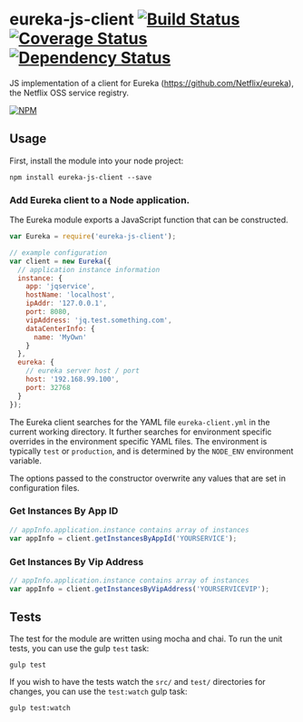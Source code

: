 # eureka-js-client [![Build Status](https://api.travis-ci.org/jquatier/eureka-js-client.svg)](https://travis-ci.org/jquatier/eureka-js-client) [![Coverage Status](https://coveralls.io/repos/jquatier/eureka-js-client/badge.svg?branch=master&service=github)](https://coveralls.io/github/jquatier/eureka-js-client?branch=master) [![Dependency Status](https://david-dm.org/jquatier/eureka-js-client.svg)](https://david-dm.org/jquatier/eureka-js-client)
JS implementation of a client for Eureka (https://github.com/Netflix/eureka), the Netflix OSS service registry.

[![NPM](https://nodei.co/npm/eureka-js-client.png)](https://nodei.co/npm/eureka-js-client/)

## Usage

First, install the module into your node project:

```shell
npm install eureka-js-client --save
```

### Add Eureka client to a Node application.

The Eureka module exports a JavaScript function that can be constructed.

```javascript
var Eureka = require('eureka-js-client');

// example configuration
var client = new Eureka({
  // application instance information
  instance: {
    app: 'jqservice',
    hostName: 'localhost',
    ipAddr: '127.0.0.1',
    port: 8080,
    vipAddress: 'jq.test.something.com',
    dataCenterInfo: {
      name: 'MyOwn'
    }
  },
  eureka: {
    // eureka server host / port
    host: '192.168.99.100',
    port: 32768
  }
});
```

The Eureka client searches for the YAML file `eureka-client.yml` in the current working directory. It further searches for environment specific overrides in the environment specific YAML files. The environment is typically `test` or `production`, and is determined by the `NODE_ENV` environment variable.

The options passed to the constructor overwrite any values that are set in configuration files.

### Get Instances By App ID

```javascript
// appInfo.application.instance contains array of instances
var appInfo = client.getInstancesByAppId('YOURSERVICE');
```

### Get Instances By Vip Address

```javascript
// appInfo.application.instance contains array of instances
var appInfo = client.getInstancesByVipAddress('YOURSERVICEVIP');
```

## Tests

The test for the module are written using mocha and chai. To run the unit tests, you can use the gulp `test` task:

```shell
gulp test
```

If you wish to have the tests watch the `src/` and `test/` directories for changes, you can use the `test:watch` gulp task:

```shell
gulp test:watch
```
